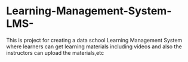 # Learning-Management-System-LMS-
This is project for creating a data school Learning Management System where learners can get learning materials including videos and also the instructors can upload the materials,etc
